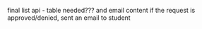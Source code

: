 
final list api - table needed??? and email content
if the request is approved/denied, sent an email to student